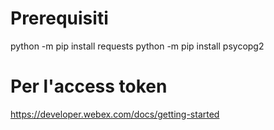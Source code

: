 # Prerequisiti
python -m pip install requests
python -m pip install psycopg2

# Per l'access token
https://developer.webex.com/docs/getting-started
